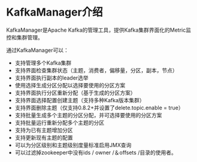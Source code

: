 # KafkaManager介绍<a name="ZH-CN_TOPIC_0156828069"></a>

KafkaManager是Apache Kafka的管理工具，提供Kafka集群界面化的Metric监控和集群管理。

通过KafkaManager可以：

-   支持管理多个Kafka集群
-   支持界面检查集群状态（主题，消费者，偏移量，分区，副本，节点）
-   支持界面执行副本的leader选举
-   使用选择生成分区分配以选择要使用的分区方案
-   支持界面执行分区重新分配（基于生成的分区方案）
-   支持界面选择配置创建主题（支持多种Kafka版本集群）
-   支持界面删除主题（仅支持0.8.2+并设置了delete.topic.enable = true）
-   支持批量生成多个主题的分区分配，并可选择要使用的分区方案
-   支持批量运行重新分配多个主题的分区
-   支持为已有主题增加分区
-   支持更新现有主题的配置
-   可以为分区级别和主题级别度量标准启用JMX查询
-   可以过滤掉zookeeper中没有ids / owner /＆offsets /目录的使用者。

